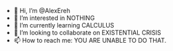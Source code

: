 - 👋 Hi, I’m @AlexEreh
- 👀 I’m interested in NOTHING
- 🌱 I’m currently learning CALCULUS
- 💞️ I’m looking to collaborate on EXISTENTIAL CRISIS
- 📫 How to reach me: YOU ARE UNABLE TO DO THAT.

<!---
AlexEreh/AlexEreh is a ✨ special ✨ repository because its `README.md` (this file) appears on your GitHub profile.
You can click the Preview link to take a look at your changes.
--->
